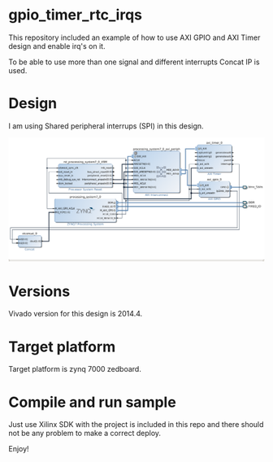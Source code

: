 # gpio_timer_rtc_irqs

This repository included an example of how to use AXI GPIO and AXI Timer design and enable irq's on it.

To be able to use more than one signal and different interrupts Concat IP is used.

# Design

I am using Shared peripheral interrups (SPI) in this design. 

![](images/gpio_timer_irqs.png?raw=true)

# Versions

Vivado version for this design is 2014.4.

# Target platform

Target platform is zynq 7000 zedboard.

# Compile and run sample

Just use Xilinx SDK with the project is included in this repo and there should not be any problem to make a correct deploy.

Enjoy!
